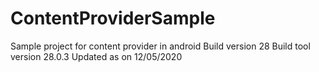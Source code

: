 # ContentProviderSample
Sample project for content provider in android
Build version 28
Build tool version 28.0.3
Updated as on 12/05/2020
